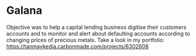 # Galana
Objective was to help a capital lending business digitise their customers accounts and to monitor and alert about defaulting accounts according to changing prices of precious metals.
Take a look in my portfolio:
https://tanmaykedia.carbonmade.com/projects/6302608
